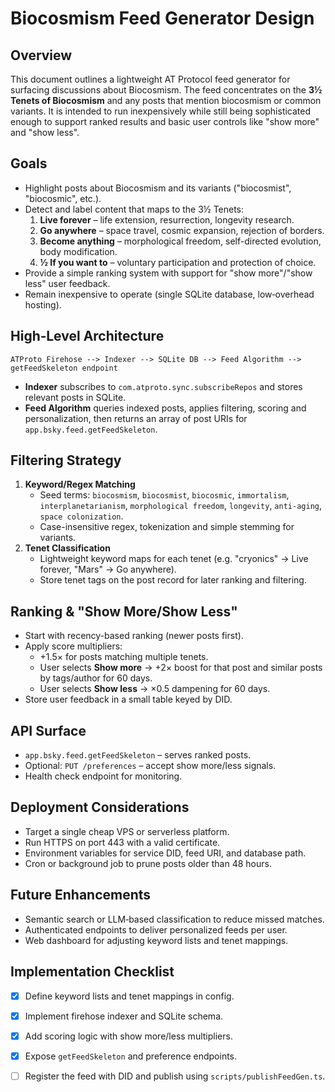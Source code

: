 # Biocosmism Feed Generator Design

## Overview
This document outlines a lightweight AT Protocol feed generator for surfacing discussions about Biocosmism. The feed concentrates on the **3½ Tenets of Biocosmism** and any posts that mention biocosmism or common variants. It is intended to run inexpensively while still being sophisticated enough to support ranked results and basic user controls like "show more" and "show less".

## Goals
- Highlight posts about Biocosmism and its variants ("biocosmist", "biocosmic", etc.).
- Detect and label content that maps to the 3½ Tenets:
  1. **Live forever** – life extension, resurrection, longevity research.
  2. **Go anywhere** – space travel, cosmic expansion, rejection of borders.
  3. **Become anything** – morphological freedom, self-directed evolution, body modification.
  4. **½ If you want to** – voluntary participation and protection of choice.
- Provide a simple ranking system with support for "show more"/"show less" user feedback.
- Remain inexpensive to operate (single SQLite database, low‑overhead hosting).

## High‑Level Architecture
```
ATProto Firehose --> Indexer --> SQLite DB --> Feed Algorithm --> getFeedSkeleton endpoint
```
- **Indexer** subscribes to `com.atproto.sync.subscribeRepos` and stores relevant posts in SQLite.
- **Feed Algorithm** queries indexed posts, applies filtering, scoring and personalization, then returns an array of post URIs for `app.bsky.feed.getFeedSkeleton`.

## Filtering Strategy
1. **Keyword/Regex Matching**
   - Seed terms: `biocosmism`, `biocosmist`, `biocosmic`, `immortalism`, `interplanetarianism`, `morphological freedom`, `longevity`, `anti-aging`, `space colonization`.
   - Case-insensitive regex, tokenization and simple stemming for variants.
2. **Tenet Classification**
   - Lightweight keyword maps for each tenet (e.g. "cryonics" → Live forever, "Mars" → Go anywhere).
   - Store tenet tags on the post record for later ranking and filtering.

## Ranking & "Show More/Show Less"
- Start with recency-based ranking (newer posts first).
- Apply score multipliers:
  - +1.5× for posts matching multiple tenets.
  - User selects **Show more** → +2× boost for that post and similar posts by tags/author for 60 days.
  - User selects **Show less** → ×0.5 dampening for 60 days.
- Store user feedback in a small table keyed by DID.

## API Surface
- `app.bsky.feed.getFeedSkeleton` – serves ranked posts.
- Optional: `PUT /preferences` – accept show more/less signals.
- Health check endpoint for monitoring.

## Deployment Considerations
- Target a single cheap VPS or serverless platform.
- Run HTTPS on port 443 with a valid certificate.
- Environment variables for service DID, feed URI, and database path.
- Cron or background job to prune posts older than 48 hours.

## Future Enhancements
- Semantic search or LLM‑based classification to reduce missed matches.
- Authenticated endpoints to deliver personalized feeds per user.
- Web dashboard for adjusting keyword lists and tenet mappings.

## Implementation Checklist
- [x] Define keyword lists and tenet mappings in config.
- [x] Implement firehose indexer and SQLite schema.
- [x] Add scoring logic with show more/less multipliers.
- [x] Expose `getFeedSkeleton` and preference endpoints.
- [ ] Register the feed with DID and publish using `scripts/publishFeedGen.ts`.

